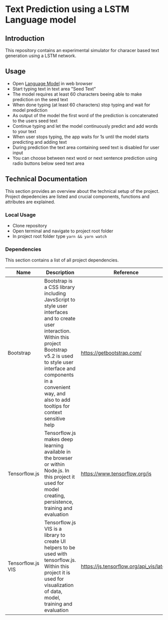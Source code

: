 # Text Prediction using a LSTM Language model

## Introduction

This repository contains an experimental simulator for characer based text generation using a LSTM network.

## Usage
- Open <a href="http://public.beuth-hochschule.de/~s85393/deep-learning/language-model/" target="_blank" rel="noopener noreferrer">Language Model</a> in web browser
- Start typing text in text area "Seed Text"
- The model requires at least 60 characters beeing able to make prediction on the seed text
- When done typing (at least 60 characters) stop typing and wait for model prediction
- As output of the model the first word of the prediction is concatenated to the users seed text
- Continue typing and let the model continuously predict and add words to your text
- When user stops typing, the app waits for 1s until the model starts predicting and adding text
- During prediction the text area containing seed text is disabled for user input
- You can choose between next word or next sentence prediction using radio buttons below seed text area

## Technical Documentation

This section provides an overview about the technical setup of the project. Project depedencies are listed and crucial components, functions and attributes are explained.

### Local Usage 

- Clone repository
- Open terminal and navigate to project root folder
- In project root folder type `yarn && yarn watch`

### Dependencies

This section contains a list of all project dependencies. 

Name | Description | Reference |
--- | --- | --- | 
| Bootstrap | Bootstrap is a CSS library including JavsScript to style user interfaces and to create user interaction. Within this project Bootstrap v5.2 is used to style user interface and components in a convenient way, and also to add tooltips for context sensitive help | https://getbootstrap.com/ |
| Tensorflow.js | Tensorflow.js makes deep learning available in the browser or within Node.js. In this project it used for model creating, persistence, training and evaluation | https://www.tensorflow.org/js |
| Tensorflow.js VIS| Tensorflow.js VIS is a library to create UI helpers to be used with tensorflow.js. Within this project it is used for visualization of data, model, training and evaluation | https://js.tensorflow.org/api_vis/latest/|
